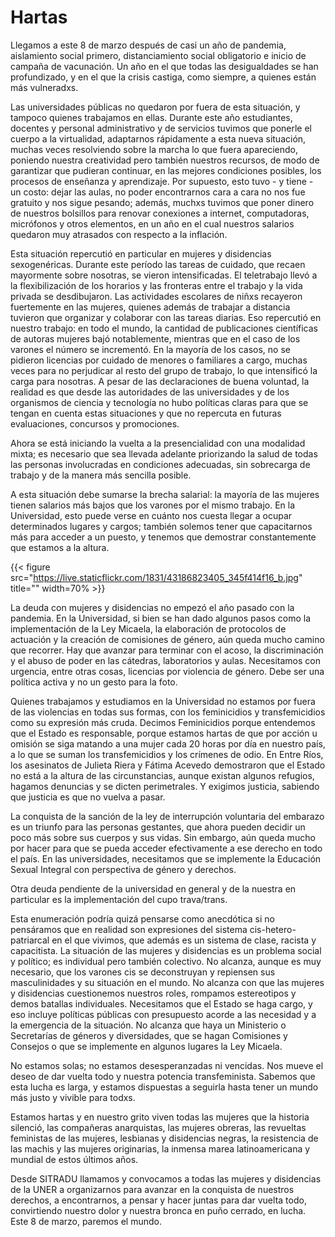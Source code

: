 # Hartas


Llegamos a este 8 de marzo después de casi un año de pandemia, aislamiento
social primero, distanciamiento social obligatorio e inicio de campaña de
vacunación. Un año en el que todas las desigualdades se han profundizado, y en
el que la crisis castiga, como siempre, a quienes están más vulneradxs.

Las universidades públicas no quedaron por fuera de esta situación, y tampoco
quienes trabajamos en ellas. Durante este año estudiantes, docentes y personal
administrativo y de servicios tuvimos que ponerle el cuerpo a la virtualidad,
adaptarnos rápidamente a esta nueva situación, muchas veces resolviendo sobre la
marcha lo que fuera apareciendo, poniendo nuestra creatividad pero también
nuestros recursos, de modo de garantizar que pudieran continuar, en las mejores
condiciones posibles, los procesos de enseñanza y aprendizaje. Por supuesto,
esto tuvo - y tiene - un costo: dejar las aulas, no poder encontrarnos cara a
cara no nos fue gratuito y nos sigue pesando; además, muchxs tuvimos que poner
dinero de nuestros bolsillos para renovar conexiones a internet, computadoras,
micrófonos y otros elementos, en un año en el cual nuestros salarios quedaron
muy atrasados con respecto a la inflación.

Esta situación repercutió en particular en mujeres y disidencias sexogenéricas.
Durante este período las tareas de cuidado, que recaen mayormente sobre
nosotras, se vieron intensificadas. El teletrabajo llevó a la flexibilización de
los horarios y las fronteras entre el trabajo y la vida privada se desdibujaron.
Las actividades escolares de niñxs recayeron fuertemente en las mujeres, quienes
además de trabajar a distancia tuvieron que organizar y colaborar con las tareas
diarias. Eso repercutió en nuestro trabajo: en todo el mundo, la cantidad de
publicaciones científicas de autoras mujeres bajó notablemente, mientras que en
el caso de los varones el número se incrementó. En la mayoría de los casos, no
se pidieron licencias por cuidado de menores o familiares a cargo, muchas veces
para no perjudicar al resto del grupo de trabajo, lo que intensificó la carga
para nosotras. A pesar de las declaraciones de buena voluntad, la realidad es
que desde las autoridades de las universidades y de los organismos de ciencia y
tecnología no hubo políticas claras para que se tengan en cuenta estas
situaciones y que no repercuta en futuras evaluaciones, concursos y promociones.
    
Ahora se está iniciando la vuelta a la presencialidad con una modalidad mixta;
es necesario que sea llevada adelante priorizando la salud de todas las personas
involucradas en condiciones adecuadas, sin sobrecarga de trabajo y de la manera
más sencilla posible.
    
A esta situación debe sumarse la brecha salarial: la mayoría de las mujeres
tienen salarios más bajos que los varones por el mismo trabajo. En la
Universidad, esto puede verse en cuánto nos cuesta llegar a ocupar determinados
lugares y cargos; también solemos tener que capacitarnos más para acceder a un
puesto, y tenemos que demostrar constantemente que estamos a la altura.
    
{{< figure src="https://live.staticflickr.com/1831/43186823405_345f414f16_b.jpg" title="" width=70% >}}



La deuda con mujeres y disidencias no empezó el año pasado con la pandemia. En
la Universidad, si bien se han dado algunos pasos como la implementación de la
Ley Micaela, la elaboración de protocolos de actuación y la creación de
comisiones de género, aún queda mucho camino que recorrer. Hay que avanzar para
terminar con el acoso, la discriminación y el abuso de poder en las cátedras,
laboratorios y aulas. Necesitamos con urgencia, entre otras cosas, licencias por
violencia de género. Debe ser una política activa y no un gesto para la foto.

Quienes trabajamos y estudiamos en la Universidad no estamos por fuera de las
violencias en todas sus formas, con los feminicidios y transfemicidios como su
expresión más cruda. Decimos Feminicidios porque entendemos que el Estado es
responsable, porque estamos hartas de que por acción u omisión se siga matando a
una mujer cada 20 horas por día en nuestro país, a lo que se suman los
transfemicidios y los crímenes de odio. En Entre Ríos, los asesinatos de Julieta
Riera y Fátima Acevedo demostraron que el Estado no está a la altura de las
circunstancias, aunque existan algunos refugios, hagamos denuncias y se dicten
perimetrales. Y exigimos justicia, sabiendo que justicia es que no vuelva a
pasar.

La conquista de la sanción de la ley de interrupción voluntaria del embarazo es
un triunfo para las personas gestantes, que ahora pueden decidir un poco más
sobre sus cuerpos y sus vidas. Sin embargo, aún queda mucho por hacer para que
se pueda acceder efectivamente a ese derecho en todo el país. En las
universidades, necesitamos que se implemente la Educación Sexual Integral con
perspectiva de género y derechos.
    
Otra deuda pendiente de la universidad en general y de la nuestra en particular
es la implementación del cupo trava/trans.
    
Esta enumeración podría quizá pensarse como anecdótica si no pensáramos que en
realidad son expresiones del sistema cis-hetero-patriarcal en el que vivimos,
que además es un sistema de clase, racista y capacitista. La situación de las
mujeres y disidencias es un problema social y político; es individual pero
también colectivo. No alcanza, aunque es muy necesario, que los varones cis se
deconstruyan y repiensen sus masculinidades y su situación en el mundo. No
alcanza con que las mujeres y disidencias cuestionemos nuestros roles, rompamos
estereotipos y demos batallas individuales. Necesitamos que el Estado se haga
cargo, y eso incluye políticas públicas con presupuesto acorde a las necesidad y
a la emergencia de la situación. No alcanza que haya un Ministerio o Secretarías
de géneros y diversidades, que se hagan Comisiones y Consejos o que se
implemente en algunos lugares la Ley Micaela.
    
No estamos solas; no estamos desesperanzadas ni vencidas. Nos mueve el deseo de
dar vuelta todo y nuestra potencia transfeminista. Sabemos que esta lucha es
larga, y estamos dispuestas a seguirla hasta tener un mundo más justo y vivible
para todxs.
    
Estamos hartas y en nuestro grito viven todas las mujeres que la historia
silenció, las compañeras anarquistas, las mujeres obreras, las revueltas
feministas de las mujeres, lesbianas y disidencias negras, la resistencia de las
machis y las mujeres originarias, la inmensa marea latinoamericana y mundial de
estos últimos años.

Desde SITRADU llamamos y convocamos a todas las mujeres y disidencias de la UNER
a organizarnos para avanzar en la conquista de nuestros derechos, a
encontrarnos, a pensar y hacer juntas para dar vuelta todo, convirtiendo nuestro
dolor y nuestra bronca en puño cerrado, en lucha. Este 8 de marzo, paremos el
mundo.


